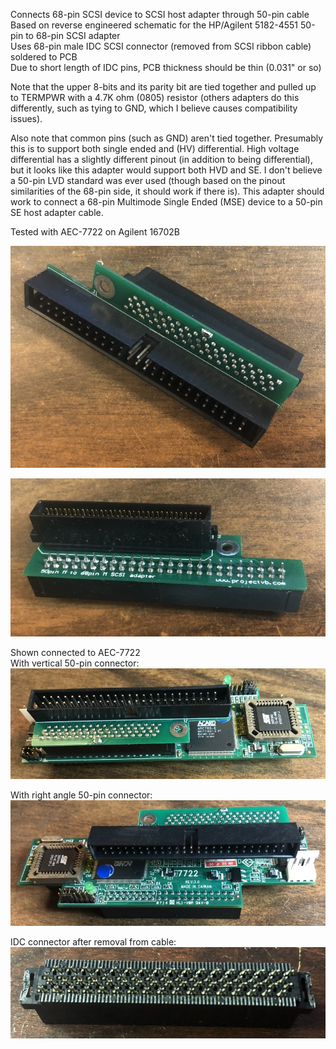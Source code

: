 Connects 68-pin SCSI device to SCSI host adapter through 50-pin cable  
Based on reverse engineered schematic for the HP/Agilent 5182-4551 50-pin to 68-pin SCSI adapter  
Uses 68-pin male IDC SCSI connector (removed from SCSI ribbon cable) soldered to PCB  
Due to short length of IDC pins, PCB thickness should be thin (0.031" or so)

Note that the upper 8-bits and its parity bit are tied together and pulled up to TERMPWR with a 4.7K ohm (0805) resistor (others adapters do this differently, such as tying to GND, which I believe causes compatibility issues).

Also note that common pins (such as GND) aren't tied together.  Presumably this is to support both single ended and (HV) differential.  High voltage differential has a slightly different pinout (in addition to being differential), but it looks like this adapter would support both HVD and SE.  I don't believe a 50-pin LVD standard was ever used (though based on the pinout similarities of the 68-pin side, it should work if there is).  This adapter should work to connect a 68-pin Multimode Single Ended (MSE) device to a 50-pin SE host adapter cable.

Tested with AEC-7722 on Agilent 16702B

![top](top.jpg)

![bottom](bottom.jpg)

Shown connected to AEC-7722  
With vertical 50-pin connector:  
![connected_vert](connected_vert.jpg)

With right angle 50-pin connector:  
![connected_ra](connected_ra.jpg)

IDC connector after removal from cable:  
![connector](connector.jpg)